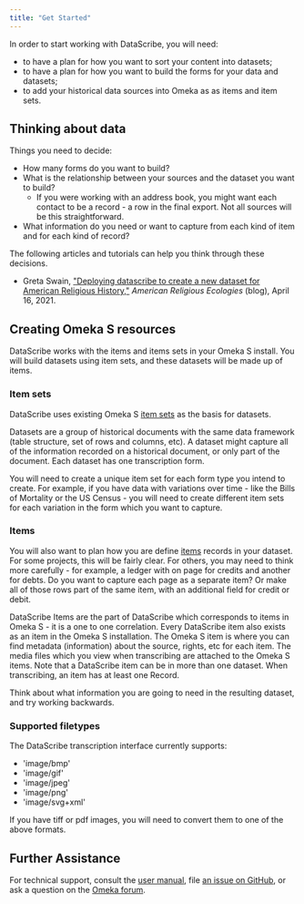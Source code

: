 ```yaml
---
title: "Get Started"
---
```


In order to start working with DataScribe, you will need:

- to have a plan for how you want to sort your content into datasets;
- to have a plan for how you want to build the forms for your data and datasets;
- to add your historical data sources into Omeka as as items and item sets.

## Thinking about data

Things you need to decide:

- How many forms do you want to build?
- What is the relationship between your sources and the dataset you want to build?
    - If you were working with an address book, you might want each contact to be a record - a row in the final export. Not all sources will be this straightforward.
- What information do you need or want to capture from each kind of item and for each kind of record?

The following articles and tutorials can help you think through these decisions. 

- Greta Swain, ["Deploying datascribe to create a new dataset for American Religious History,"](https://religiousecologies.org/blog/deploying-datascribe-to-create-a-new-dataset-for-american-religious-history/) *American Religious Ecologies* (blog), April 16, 2021.

## Creating Omeka S resources

DataScribe works with the items and items sets in your Omeka S install. You will build datasets using item sets, and these datasets will be made up of items.

### Item sets

DataScribe uses existing Omeka S [item sets](https://omeka.org/s/docs/user-manual/content/item-sets/) as the basis for datasets.

Datasets are a group of historical documents with the same data framework (table structure, set of rows and columns, etc). A dataset might capture all of the information recorded on a historical document, or only part of the document. Each dataset has one transcription form. 

You will need to create a unique item set for each form type you intend to create. For example, if you have data with variations over time - like the Bills of Mortality or the US Census - you will need to create different item sets for each variation in the form which you want to capture.

### Items

You will also want to plan how you are define [items](https://omeka.org/s/docs/user-manual/content/items/) records in your dataset. For some projects, this will be fairly clear. For others, you may need to think more carefully - for example, a ledger with on page for credits and another for debts. Do you want to capture each page as a separate item? Or make all of those rows part of the same item, with an additional field for credit or debit.

DataScribe Items are the part of DataScribe which corresponds to items in Omeka S - it is a one to one correlation. Every DataScribe item also exists as an item in the Omeka S installation. The Omeka S item is where you can find metadata (information) about the source, rights, etc for each item. The media files which you view when transcribing are attached to the Omeka S items. Note that a DataScribe item can be in more than one dataset. When transcribing, an item has at least one Record.

Think about what information you are going to need in the resulting dataset, and try working backwards.

### Supported filetypes

The DataScribe transcription interface currently supports:

- 'image/bmp'
- 'image/gif'
- 'image/jpeg'
- 'image/png'
- 'image/svg+xml'

If you have tiff or pdf images, you will need to convert them to one of the above formats.

## Further Assistance

For technical support, consult the [user manual](https://github.com/chnm/Datascribe-module/wiki), file [an issue on GitHub](https://github.com/chnm/Datascribe-module/issues), or ask a question on the [Omeka forum](https://forum.omeka.org/c/omeka-s/modules/22).
